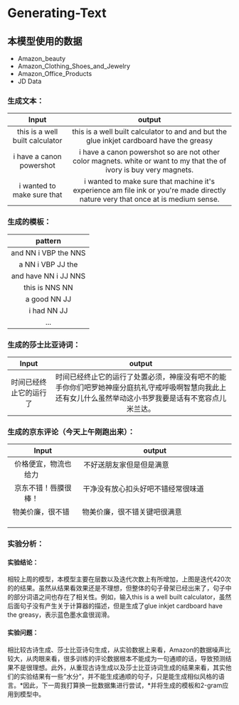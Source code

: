 # Generating-Text
## 本模型使用的数据
* Amazon_beauty
* Amazon_Clothing_Shoes_and_Jewelry
* Amazon_Office_Products
* JD Data

### 生成文本：
| Input                         |output                                                                                  |
|:-----------------------------:|:--------------------------------------------------------------------------------------:|
|this is a well built calculator|this is a well built calculator to and and but the glue inkjet cardboard have the greasy|
|i have a canon powershot       |i have a canon powershot so are not other color magnets. white or want to my that the of ivory is buy very magnets.|
|i wanted to make sure that     |i wanted to make sure that machine it's experience am file ink or you're made directly nature very that once at is medium sense.|

### 生成的模板：
| pattern                   |
|:-------------------------:|
|and NN i VBP the NNS       |
|a NN i VBP JJ the          |
|and have NN i JJ NNS       |
|this is NNS NN             |
|a good NN JJ               |
|i had NN JJ                |
|...                        |

### 生成的莎士比亚诗词：
| Input                         |output                                                                                  |
|:-----------------------------:|:--------------------------------------------------------------------------------------:|
|时间已经终止它的运行了           |时间已经终止它的运行了处置必须，神座没有吧不的能手你你们吧罗她神座分庭抗礼守戒呼吸啊智慧向我此上还有女儿什么虽然举动这小书罗我要是话有不宽容点儿米兰达。|

### 生成的京东评论（今天上午刚跑出来）：
| Input                         |output                                                                                  |
|:-----------------------------:|:--------------------------------------------------------------------------------------:|
|价格便宜，物流也给力             |不好送朋友家但是但是满意                                                                  |
|京东不错！唇膜很棒！             |干净没有放心扣头好吧不错经常很味道                                                         |
|物美价廉，很不错                 |物美价廉，很不错关键吧很满意                                                              |

### 实验分析：
#### 实验结论：
相较上周的模型，本模型主要在层数以及迭代次数上有所增加，上图是迭代420次的的结果。虽然从结果看效果还是不理想，但整体的句子骨架已经出来了，句子中的部分词语之间也存在了相关性。例如，输入this is a well built calculator，虽然后面句子没有产生关于计算器的描述，但是生成了glue inkjet cardboard have the greasy，表示蓝色墨水盒很润滑。
#### 实验问题：
相比较古诗生成、莎士比亚诗句生成，从实验数据上来看，Amazon的数据噪声比较大，从肉眼来看，很多训练的评论数据根本不能成为一句通顺的话，导致预测结果不是很理想。此外，从重现古诗生成以及莎士比亚诗词生成的结果来看，其实他们的实验结果有一些“水分”，并不能生成通顺的句子，只是能生成相似风格的语言。*因此，下一周我打算换一批数据集进行尝试，*并将生成的模板和2-gram应用到模型中。
